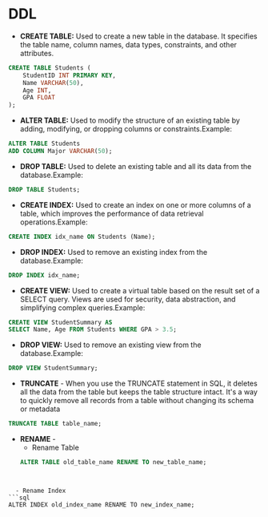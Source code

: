 # DDL

- **CREATE TABLE:** Used to create a new table in the database. It specifies the table name, column names, data types, constraints, and other attributes.
```sql
CREATE TABLE Students (
    StudentID INT PRIMARY KEY,
    Name VARCHAR(50),
    Age INT,
    GPA FLOAT
);
```

- **ALTER TABLE:** Used to modify the structure of an existing table by adding, modifying, or dropping columns or constraints.Example:
```sql
ALTER TABLE Students
ADD COLUMN Major VARCHAR(50);
```

- **DROP TABLE:** Used to delete an existing table and all its data from the database.Example:
```sql
DROP TABLE Students;
```

- **CREATE INDEX:** Used to create an index on one or more columns of a table, which improves the performance of data retrieval operations.Example:
```sql
CREATE INDEX idx_name ON Students (Name);
```

- **DROP INDEX:** Used to remove an existing index from the database.Example:
```sql
DROP INDEX idx_name;
```

- **CREATE VIEW:** Used to create a virtual table based on the result set of a SELECT query. Views are used for security, data abstraction, and simplifying complex queries.Example:
```sql
CREATE VIEW StudentSummary AS
SELECT Name, Age FROM Students WHERE GPA > 3.5;
```

- **DROP VIEW:** Used to remove an existing view from the database.Example:
```sql
DROP VIEW StudentSummary;
```

- **TRUNCATE** - When you use the TRUNCATE statement in SQL, it deletes all the data from the table but keeps the table structure intact. It's a way to quickly remove all records from a table without changing its schema or metadata
```sql
TRUNCATE TABLE table_name;
```

- **RENAME** - 
  - Rename Table 
  ```sql
  ALTER TABLE old_table_name RENAME TO new_table_name;
```


  - Rename Index
```sql
ALTER INDEX old_index_name RENAME TO new_index_name;
```